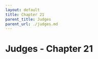```yaml
---
layout: default
title: Chapter 21
parent_title: Judges
parent_url: ./judges.md
---
```


# Judges - Chapter 21
